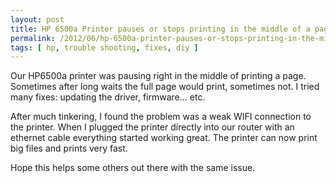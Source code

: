 ```yaml
---
layout: post
title: HP 6500a Printer pauses or stops printing in the middle of a page 
permalink: /2012/06/hp-6500a-printer-pauses-or-stops-printing-in-the-middle-of-a-page/index.html
tags: [ hp, trouble shooting, fixes, diy ]
---
```


Our HP6500a printer was pausing right in the middle of printing a page. Sometimes after long waits the full page would print, sometimes not. I tried many fixes: updating the driver, firmware... etc.

After much tinkering, I found the problem was a weak WIFI connection to the printer.  When I plugged the printer directly into our router with an ethernet cable everything started working great. The printer can now print big files and prints very fast.

Hope this helps some others out there with the same issue.  